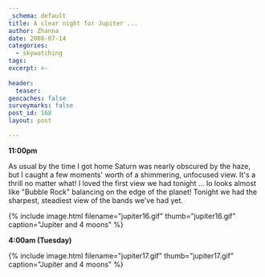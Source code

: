 ```yaml
---
_schema: default
title: A clear night for Jupiter ...
author: Zhanna
date: 2008-07-14
categories:
  - skywatching  
tags:
excerpt: >- 
  
header:
  teaser:
geocaches: false
surveymarks: false
post_id: 168
layout: post

---
```


**11:00pm**

As usual by the time I got home Saturn was nearly obscured by the haze, but I caught a few moments' worth of a shimmering, unfocused view.  It's a thrill no matter what!  I loved the first view we had tonight ... Io looks almost like "Bubble Rock" balancing on the edge of the planet!  Tonight we had the sharpest, steadiest view of the bands we've had yet.

{% include image.html filename="jupiter16.gif" thumb="jupiter16.gif" caption="Jupiter and 4 moons" %}

**4:00am (Tuesday)**

{% include image.html filename="jupiter17.gif" thumb="jupiter17.gif" caption="Jupiter and 4 moons" %}
